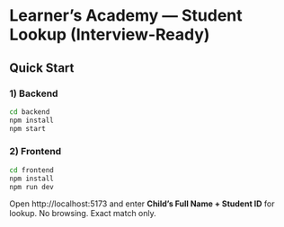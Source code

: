 # Learner’s Academy — Student Lookup (Interview-Ready)

## Quick Start
### 1) Backend
```bash
cd backend
npm install
npm start
```
### 2) Frontend
```bash
cd frontend
npm install
npm run dev
```

Open http://localhost:5173 and enter **Child’s Full Name + Student ID** for lookup.
No browsing. Exact match only.
